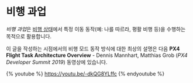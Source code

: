 # 비행 과업

*비행 과업*은 [비행 상태](../concept/flight_modes.md)에서 특정 이동 동작(예: 나를 따르라, 평활 비행 등)을 수행하는 목적으로 활용합니다.

이 글을 작성하는 시점에서의 비행 모드 동작 방식에 대한 최상의 설명은 다음 **PX4 Flight Task Architecture Overview** - Dennis Mannhart, Matthias Grob (*PX4 Developer Summit 2019*) 동영상에 있습니다.

{% youtube %}
https://youtu.be/-dkQG8YLffc
{% endyoutube %}

